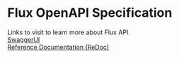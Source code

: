 # Flux OpenAPI Specification
Links to visit to learn more about Flux API.  
[SwaggerUI](https://zelcash.github.io/zelfluxdocs/swagger-ui/)  
[Reference Documentation (ReDoc)](https://zelcash.github.io/zelfluxdocs/)
